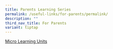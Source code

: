 ```yaml
---
title: Parents Learning Series
permalink: /useful-links/for-parents/permalink/
description: ""
third_nav_title: For Parents
variant: tiptap
---
```

<p><a href="/permalink/microlearningunits/" rel="noopener noreferrer nofollow" target="_blank">Micro Learning Units</a></p>